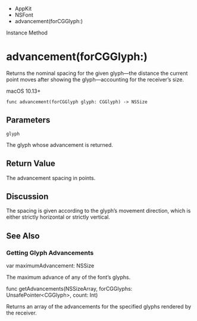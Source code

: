 

- AppKit
- NSFont
-  advancement(forCGGlyph:) 

Instance Method

# advancement(forCGGlyph:)

Returns the nominal spacing for the given glyph—the distance the current point moves after showing the glyph—accounting for the receiver’s size.

macOS 10.13+

``` source
func advancement(forCGGlyph glyph: CGGlyph) -> NSSize
```

## Parameters 

`glyph`  

The glyph whose advancement is returned.

## Return Value

The advancement spacing in points.

## Discussion

The spacing is given according to the glyph’s movement direction, which is either strictly horizontal or strictly vertical.

## See Also

### Getting Glyph Advancements

var maximumAdvancement: NSSize

The maximum advance of any of the font’s glyphs.

func getAdvancements(NSSizeArray, forCGGlyphs: UnsafePointer&lt;CGGlyph>, count: Int)

Returns an array of the advancements for the specified glyphs rendered by the receiver.

